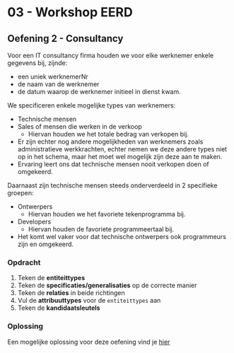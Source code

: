 # 03 - Workshop EERD

## Oefening 2 - Consultancy
Voor een IT consultancy firma houden we voor elke werknemer enkele gegevens bij, zijnde:
- een uniek werknemerNr
- de naam van de werknemer
- de datum waarop de werknemer initieel in dienst kwam.

We specificeren enkele mogelijke types van werknemers:
- Technische mensen
- Sales of mensen die werken in de verkoop
    - Hiervan houden we het totale bedrag van verkopen bij.
- Er zijn echter nog andere mogelijkheden van werknemers zoals administratieve werkkrachten, echter nemen we deze andere types niet op in het schema, maar het moet wel mogelijk zijn deze aan te maken. 
- Ervaring leert ons dat technische mensen nooit verkopen doen of omgekeerd.

Daarnaast zijn technische mensen steeds onderverdeeld in 2 specifieke groepen:
- Ontwerpers
    - Hiervan houden we het favoriete tekenprogramma bij.
- Developers
    - Hiervan houden de favoriete programmeertaal bij.
- Het komt wel vaker voor dat technische ontwerpers ook programmeurs zijn en omgekeerd.

### Opdracht
1. Teken de **entiteittypes**
2. Teken de **specificaties/generalisaties** op de correcte manier
3. Teken de **relaties** in beide richtingen
4. Vul de **attribuuttypes** voor de `entiteittypes` aan
5. Teken de **kandidaatsleutels**

### Oplossing
Een mogelijke oplossing voor deze oefening vind je [hier](../solutions/exercise-2.md)